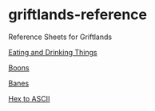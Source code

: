 # griftlands-reference

Reference Sheets for Griftlands

[Eating and Drinking Things](food-and-drink.md)

[Boons](boons.md)

[Banes](banes.md)

[Hex to ASCII](hex-to-ascii.md)